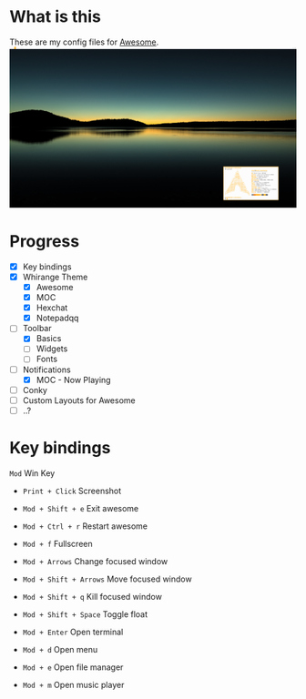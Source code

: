 # What is this
These are my config files for [Awesome](https://awesomewm.org/).
![alt tag](https://raw.githubusercontent.com/Mindii/Whirange-AwesomeWM/master/screenshot/screenshot_v01.png)

# Progress
- [x] Key bindings
- [x] Whirange Theme
    - [x] Awesome
    - [x] MOC
    - [x] Hexchat
    - [x] Notepadqq
- [ ] Toolbar
  - [x] Basics 
  - [ ] Widgets
  - [ ] Fonts
- [ ] Notifications
  - [x] MOC - Now Playing
- [ ] Conky
- [ ] Custom Layouts for Awesome
- [ ] ..?

# Key bindings
`Mod` Win Key

- `Print + Click` Screenshot
- `Mod + Shift + e` Exit awesome
- `Mod + Ctrl + r` Restart awesome
- `Mod + f` Fullscreen
- `Mod + Arrows` Change focused window
- `Mod + Shift + Arrows` Move focused window
- `Mod + Shift + q` Kill focused window
- `Mod + Shift + Space` Toggle float

- `Mod + Enter` Open terminal
- `Mod + d` Open menu
- `Mod + e` Open file manager
- `Mod + m` Open music player

